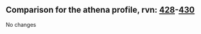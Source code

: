 ## Comparison for the athena profile, rvn: [428](https://github.com/PRO100KatYT/FortniteProfileRevisions/tree/main/profiles/athena/428%20athena.json)-[430](https://github.com/PRO100KatYT/FortniteProfileRevisions/tree/main/profiles/athena/430%20athena.json)

No changes
